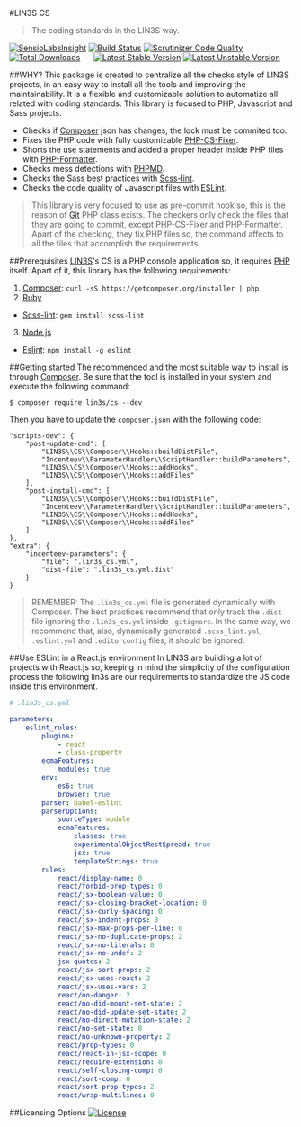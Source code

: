 #LIN3S CS
> The coding standards in the LIN3S way.

[![SensioLabsInsight](https://insight.sensiolabs.com/projects/854eee6e-101f-40ca-a3be-fb41b01abcc9/mini.png)](https://insight.sensiolabs.com/projects/854eee6e-101f-40ca-a3be-fb41b01abcc9)
[![Build Status](https://travis-ci.org/LIN3S/CS.svg?branch=master)](https://travis-ci.org/LIN3S/CS)
[![Scrutinizer Code Quality](https://scrutinizer-ci.com/g/LIN3S/CS/badges/quality-score.png?b=master)](https://scrutinizer-ci.com/g/LIN3S/CS/?branch=master)
[![Total Downloads](https://poser.pugx.org/lin3s/cs/downloads)](https://packagist.org/packages/lin3s/cs)
&nbsp;&nbsp;&nbsp;&nbsp;
[![Latest Stable Version](https://poser.pugx.org/lin3s/cs/v/stable.svg)](https://packagist.org/packages/lin3s/cs)
[![Latest Unstable Version](https://poser.pugx.org/lin3s/cs/v/unstable.svg)](https://packagist.org/packages/lin3s/cs)

##WHY?
This package is created to centralize all the checks style of LIN3S projects, in an easy way to install all the tools
and improving the maintainability. It is a flexible and customizable solution to automatize all related with coding
standards. This library is focused to PHP, Javascript and Sass projects.

* Checks if [Composer][3] json has changes, the lock must be commited too.
* Fixes the PHP code with fully customizable [PHP-CS-Fixer][8].
* Shorts the use statements and added a proper header inside PHP files with [PHP-Formatter][9].
* Checks mess detections with [PHPMD][10].
* Checks the Sass best practices with [Scss-lint][5].
* Checks the code quality of Javascript files with [ESLint][7].

> This library is very focused to use as pre-commit hook so, this is the reason of [Git][11] PHP class exists. The
checkers only check the files that they are going to commit, except PHP-CS-Fixer and PHP-Formatter. Apart of the
checking, they fix PHP files so, the command affects to all the files that accomplish the requirements.


##Prerequisites
[LIN3S][1]'s CS is a PHP console application so, it requires [PHP][2] itself. Apart of it, this library has the
following requirements:

1. [Composer][3]: `curl -sS https://getcomposer.org/installer | php`
2. [Ruby][4]
  * [Scss-lint][5]: `gem install scss-lint`
3. [Node.js][6]
  * [Eslint][7]: `npm install -g eslint`


##Getting started
The recommended and the most suitable way to install is through [Composer][3]. Be sure that the tool is installed in
your system and execute the following command:
```
$ composer require lin3s/cs --dev
```
Then you have to update the `composer.json` with the following code:
```
"scripts-dev": {
    "post-update-cmd": [
        "LIN3S\\CS\\Composer\\Hooks::buildDistFile",
        "Incenteev\\ParameterHandler\\ScriptHandler::buildParameters",
        "LIN3S\\CS\\Composer\\Hooks::addHooks",
        "LIN3S\\CS\\Composer\\Hooks::addFiles"
    ],
    "post-install-cmd": [
        "LIN3S\\CS\\Composer\\Hooks::buildDistFile",
        "Incenteev\\ParameterHandler\\ScriptHandler::buildParameters",
        "LIN3S\\CS\\Composer\\Hooks::addHooks",
        "LIN3S\\CS\\Composer\\Hooks::addFiles"
    ]
},
"extra": {
    "incenteev-parameters": {
        "file": ".lin3s_cs.yml",
        "dist-file": ".lin3s_cs.yml.dist"
    }
}
```

> REMEMBER: The `.lin3s_cs.yml` file is generated dynamically with Composer. The best practices recommend that only
track the `.dist` file ignoring the `.lin3s_cs.yml` inside `.gitignore`. In the same way, we recommend that, also,
dynamically generated `.scss_lint.yml`, `.eslint.yml` and `.editorconfig` files, it should be ignored.

##Use ESLint in a React.js environment
In LIN3S are building a lot of projects with React.js so, keeping in mind the simplicity of the configuration process
the following lin3s are our requirements to standardize the JS code inside this environment.
```yml
# .lin3s_cs.yml

parameters:
    eslint_rules:
        plugins:
            - react
            - class-property
        ecmaFeatures:
            modules: true
        env:
            es6: true
            browser: true
        parser: babel-eslint
        parserOptions:
            sourceType: module
            ecmaFeatures:
                classes: true
                experimentalObjectRestSpread: true
                jsx: true
                templateStrings: true
        rules:
            react/display-name: 0
            react/forbid-prop-types: 0
            react/jsx-boolean-value: 0
            react/jsx-closing-bracket-location: 0
            react/jsx-curly-spacing: 0
            react/jsx-indent-props: 0
            react/jsx-max-props-per-line: 0
            react/jsx-no-duplicate-props: 2
            react/jsx-no-literals: 0
            react/jsx-no-undef: 2
            jsx-quotes: 2
            react/jsx-sort-props: 2
            react/jsx-uses-react: 2
            react/jsx-uses-vars: 2
            react/no-danger: 2
            react/no-did-mount-set-state: 2
            react/no-did-update-set-state: 2
            react/no-direct-mutation-state: 2
            react/no-set-state: 0
            react/no-unknown-property: 2
            react/prop-types: 0
            react/react-in-jsx-scope: 0
            react/require-extension: 0
            react/self-closing-comp: 0
            react/sort-comp: 0
            react/sort-prop-types: 2
            react/wrap-multilines: 0
```

##Licensing Options
[![License](https://poser.pugx.org/lin3s/cs/license.svg)](https://github.com/LIN3S/CS/blob/master/LICENSE)

[1]: http://lin3s.com
[2]: http://php.net/
[3]: https://getcomposer.org/
[4]: https://www.ruby-lang.org/en/downloads/
[5]: https://github.com/brigade/scss-lint
[6]: https://nodejs.org/download/
[7]: http://eslint.org/
[8]: http://cs.sensiolabs.org/
[9]: https://github.com/mmoreram/php-formatter
[10]: http://phpmd.org/
[11]: https://github.com/LIN3S/CS/blob/master/src/Git/Git.php
